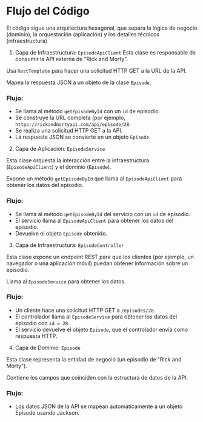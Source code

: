 # Flujo del Código

El código sigue una arquitectura hexagonal, que separa la lógica de negocio (dominio), la orquestación (aplicación) y los detalles técnicos (infraestructura)

1. Capa de Infraestructura: `EpisodeApiClient`
Esta clase es responsable de consumir la API externa de "Rick and Morty".

Usa `RestTemplate` para hacer una solicitud HTTP GET a la URL de la API.

Mapea la respuesta JSON a un objeto de la clase `Episode`.

### Flujo:

- Se llama al método `getEpisodeById` con un `id` de episodio.
- Se construye la URL completa (por ejemplo, `https://rickandmortyapi.com/api/episode/28`.
- Se realiza una solicitud HTTP GET a la API.
- La respuesta JSON se convierte en un objeto `Episode`.

2. Capa de Aplicación: `EpisodeService`

Esta clase orquesta la interacción entre la infraestructura (`EpisodeApiClient`) y el dominio (`Episode`).

Expone un método `getEpisodeById` que llama al `EpisodeApiClient` para obtener los datos del episodio.

### Flujo:

- Se llama al método `getEpisodeById` del servicio con un `id` de episodio.
- El servicio llama al `EpisodeApiClient` para obtener los datos del episodio.
- Devuelve el objeto `Episode` obtenido.

3. Capa de Infraestructura: `EpisodeController`

Esta clase expone un endpoint REST para que los clientes (por ejemplo, un navegador o una aplicación móvil) puedan obtener información sobre un episodio.

Llama al `EpisodeService` para obtener los datos.

### Flujo:

- Un cliente hace una solicitud HTTP GET a `/episodes/28`.
- El controlador llama al `EpisodeService` para obtener los datos del episodio con `id = 28`.
- El servicio devuelve el objeto `Episode`, que el controlador envía como respuesta HTTP.

4. Capa de Dominio: `Episode`

Esta clase representa la entidad de negocio (un episodio de "Rick and Morty").

Contiene los campos que coinciden con la estructura de datos de la API.

### Flujo:

- Los datos JSON de la API se mapean automáticamente a un objeto Episode usando Jackson.